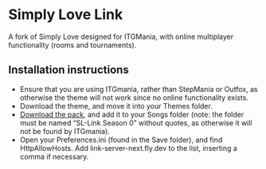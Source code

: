 # Simply Love Link
A fork of Simply Love designed for ITGMania, with online multiplayer functionality (rooms and tournaments).

## Installation instructions
- Ensure that you are using ITGmania, rather than StepMania or Outfox, as otherwise the theme will not work since no online functionality exists.
- Download the theme, and move it into your Themes folder.
- [Download the pack](https://www.dropbox.com/scl/fo/ga9ucc6k1xekq8vs3ykt4/AGL5HkmAlHHXMwO-C-iPMdU?rlkey=9d25wmxwin9xo8os5qx0l4m75&st=5ox76ftd&dl=0), and add it to your Songs folder (note: the folder must be named “SL-Link Season 0” without quotes, as otherwise it will not be found by ITGmania).
- Open your Preferences.ini (found in the Save folder), and find HttpAllowHosts. Add link-server-next.fly.dev to the list, inserting a comma if necessary.